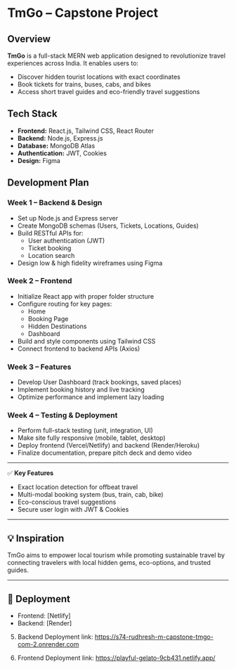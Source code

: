 # TmGo – Capstone Project

## Overview
**TmGo** is a full-stack MERN web application designed to revolutionize travel experiences across India. It enables users to:
- Discover hidden tourist locations with exact coordinates
- Book tickets for trains, buses, cabs, and bikes
- Access short travel guides and eco-friendly travel suggestions

## Tech Stack
- **Frontend:** React.js, Tailwind CSS, React Router
- **Backend:** Node.js, Express.js
- **Database:** MongoDB Atlas
- **Authentication:** JWT, Cookies
- **Design:** Figma

## Development Plan

### Week 1 – Backend & Design
- Set up Node.js and Express server
- Create MongoDB schemas (Users, Tickets, Locations, Guides)
- Build RESTful APIs for:
  - User authentication (JWT)
  - Ticket booking
  - Location search
- Design low & high fidelity wireframes using Figma

### Week 2 – Frontend
- Initialize React app with proper folder structure
- Configure routing for key pages:
  - Home
  - Booking Page
  - Hidden Destinations
  - Dashboard
- Build and style components using Tailwind CSS
- Connect frontend to backend APIs (Axios)

### Week 3 – Features
- Develop User Dashboard (track bookings, saved places)
- Implement booking history and live tracking
- Optimize performance and implement lazy loading

### Week 4 – Testing & Deployment
- Perform full-stack testing (unit, integration, UI)
- Make site fully responsive (mobile, tablet, desktop)
- Deploy frontend (Vercel/Netlify) and backend (Render/Heroku)
- Finalize documentation, prepare pitch deck and demo video

---

✅ **Key Features**
- Exact location detection for offbeat travel
- Multi-modal booking system (bus, train, cab, bike)
- Eco-conscious travel suggestions
- Secure user login with JWT & Cookies

---

## 💡 Inspiration
TmGo aims to empower local tourism while promoting sustainable travel by connecting travelers with local hidden gems, eco-options, and trusted guides.

---

## 🚀 Deployment
- Frontend: [Netlify]
- Backend: [Render]


5.	Backend Deployment link:
https://s74-rudhresh-m-capstone-tmgo-com-2.onrender.com

6. Frontend Deployment link:
https://playful-gelato-9cb431.netlify.app/